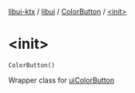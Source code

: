 [libui-ktx](../../index.md) / [libui](../index.md) / [ColorButton](index.md) / [&lt;init&gt;](./-init-.md)

# &lt;init&gt;

`ColorButton()`

Wrapper class for [uiColorButton](#)

